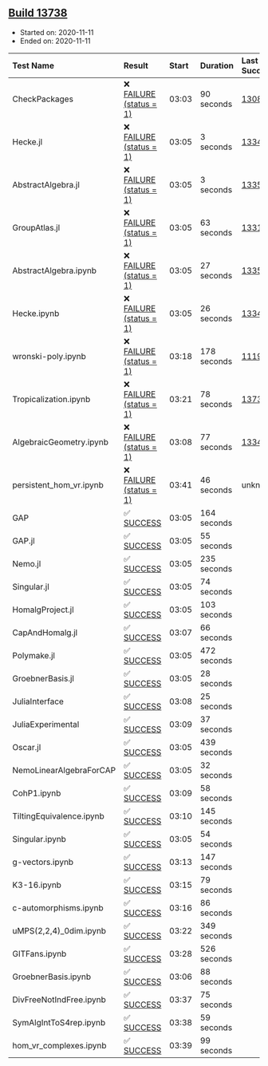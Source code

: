 ## [Build 13738](https://oscarci.mathematik.uni-kl.de/job/oscar/13738/)

* Started on: 2020-11-11
* Ended on: 2020-11-11

| Test Name    | Result | Start | Duration | Last Success | First Failure |
|:-------------|:-------|:------|:---------|:-------------|:--------------|
| CheckPackages | ❌ [FAILURE (status = 1)](https://oscarci.mathematik.uni-kl.de/job/oscar/13738/artifact/logs/build-13738/CheckPackages.log) | 03:03 | 90 seconds | [13085](https://oscarci.mathematik.uni-kl.de/job/oscar/13085/) | [13086](https://oscarci.mathematik.uni-kl.de/job/oscar/13086/) |
| Hecke.jl | ❌ [FAILURE (status = 1)](https://oscarci.mathematik.uni-kl.de/job/oscar/13738/artifact/logs/build-13738/Hecke.jl.log) | 03:05 | 3 seconds | [13341](https://oscarci.mathematik.uni-kl.de/job/oscar/13341/) | [13342](https://oscarci.mathematik.uni-kl.de/job/oscar/13342/) |
| AbstractAlgebra.jl | ❌ [FAILURE (status = 1)](https://oscarci.mathematik.uni-kl.de/job/oscar/13738/artifact/logs/build-13738/AbstractAlgebra.jl.log) | 03:05 | 3 seconds | [13355](https://oscarci.mathematik.uni-kl.de/job/oscar/13355/) | [13356](https://oscarci.mathematik.uni-kl.de/job/oscar/13356/) |
| GroupAtlas.jl | ❌ [FAILURE (status = 1)](https://oscarci.mathematik.uni-kl.de/job/oscar/13738/artifact/logs/build-13738/GroupAtlas.jl.log) | 03:05 | 63 seconds | [13311](https://oscarci.mathematik.uni-kl.de/job/oscar/13311/) | [13312](https://oscarci.mathematik.uni-kl.de/job/oscar/13312/) |
| AbstractAlgebra.ipynb | ❌ [FAILURE (status = 1)](https://oscarci.mathematik.uni-kl.de/job/oscar/13738/artifact/logs/build-13738/AbstractAlgebra.ipynb.log) | 03:05 | 27 seconds | [13355](https://oscarci.mathematik.uni-kl.de/job/oscar/13355/) | [13356](https://oscarci.mathematik.uni-kl.de/job/oscar/13356/) |
| Hecke.ipynb | ❌ [FAILURE (status = 1)](https://oscarci.mathematik.uni-kl.de/job/oscar/13738/artifact/logs/build-13738/Hecke.ipynb.log) | 03:05 | 26 seconds | [13341](https://oscarci.mathematik.uni-kl.de/job/oscar/13341/) | [13342](https://oscarci.mathematik.uni-kl.de/job/oscar/13342/) |
| wronski-poly.ipynb | ❌ [FAILURE (status = 1)](https://oscarci.mathematik.uni-kl.de/job/oscar/13738/artifact/logs/build-13738/wronski-poly.ipynb.log) | 03:18 | 178 seconds | [11192](https://oscarci.mathematik.uni-kl.de/job/oscar/11192/) | [11193](https://oscarci.mathematik.uni-kl.de/job/oscar/11193/) |
| Tropicalization.ipynb | ❌ [FAILURE (status = 1)](https://oscarci.mathematik.uni-kl.de/job/oscar/13738/artifact/logs/build-13738/Tropicalization.ipynb.log) | 03:21 | 78 seconds | [13737](https://oscarci.mathematik.uni-kl.de/job/oscar/13737/) | [13738](https://oscarci.mathematik.uni-kl.de/job/oscar/13738/) |
| AlgebraicGeometry.ipynb | ❌ [FAILURE (status = 1)](https://oscarci.mathematik.uni-kl.de/job/oscar/13738/artifact/logs/build-13738/AlgebraicGeometry.ipynb.log) | 03:08 | 77 seconds | [13341](https://oscarci.mathematik.uni-kl.de/job/oscar/13341/) | [13342](https://oscarci.mathematik.uni-kl.de/job/oscar/13342/) |
| persistent_hom_vr.ipynb | ❌ [FAILURE (status = 1)](https://oscarci.mathematik.uni-kl.de/job/oscar/13738/artifact/logs/build-13738/persistent_hom_vr.ipynb.log) | 03:41 | 46 seconds | unknown | unknown |
| GAP | ✅ [SUCCESS](https://oscarci.mathematik.uni-kl.de/job/oscar/13738/artifact/logs/build-13738/GAP.log) | 03:05 | 164 seconds |  |  |
| GAP.jl | ✅ [SUCCESS](https://oscarci.mathematik.uni-kl.de/job/oscar/13738/artifact/logs/build-13738/GAP.jl.log) | 03:05 | 55 seconds |  |  |
| Nemo.jl | ✅ [SUCCESS](https://oscarci.mathematik.uni-kl.de/job/oscar/13738/artifact/logs/build-13738/Nemo.jl.log) | 03:05 | 235 seconds |  |  |
| Singular.jl | ✅ [SUCCESS](https://oscarci.mathematik.uni-kl.de/job/oscar/13738/artifact/logs/build-13738/Singular.jl.log) | 03:05 | 74 seconds |  |  |
| HomalgProject.jl | ✅ [SUCCESS](https://oscarci.mathematik.uni-kl.de/job/oscar/13738/artifact/logs/build-13738/HomalgProject.jl.log) | 03:05 | 103 seconds |  |  |
| CapAndHomalg.jl | ✅ [SUCCESS](https://oscarci.mathematik.uni-kl.de/job/oscar/13738/artifact/logs/build-13738/CapAndHomalg.jl.log) | 03:07 | 66 seconds |  |  |
| Polymake.jl | ✅ [SUCCESS](https://oscarci.mathematik.uni-kl.de/job/oscar/13738/artifact/logs/build-13738/Polymake.jl.log) | 03:05 | 472 seconds |  |  |
| GroebnerBasis.jl | ✅ [SUCCESS](https://oscarci.mathematik.uni-kl.de/job/oscar/13738/artifact/logs/build-13738/GroebnerBasis.jl.log) | 03:05 | 28 seconds |  |  |
| JuliaInterface | ✅ [SUCCESS](https://oscarci.mathematik.uni-kl.de/job/oscar/13738/artifact/logs/build-13738/JuliaInterface.log) | 03:08 | 25 seconds |  |  |
| JuliaExperimental | ✅ [SUCCESS](https://oscarci.mathematik.uni-kl.de/job/oscar/13738/artifact/logs/build-13738/JuliaExperimental.log) | 03:09 | 37 seconds |  |  |
| Oscar.jl | ✅ [SUCCESS](https://oscarci.mathematik.uni-kl.de/job/oscar/13738/artifact/logs/build-13738/Oscar.jl.log) | 03:05 | 439 seconds |  |  |
| NemoLinearAlgebraForCAP | ✅ [SUCCESS](https://oscarci.mathematik.uni-kl.de/job/oscar/13738/artifact/logs/build-13738/NemoLinearAlgebraForCAP.log) | 03:05 | 32 seconds |  |  |
| CohP1.ipynb | ✅ [SUCCESS](https://oscarci.mathematik.uni-kl.de/job/oscar/13738/artifact/logs/build-13738/CohP1.ipynb.log) | 03:09 | 58 seconds |  |  |
| TiltingEquivalence.ipynb | ✅ [SUCCESS](https://oscarci.mathematik.uni-kl.de/job/oscar/13738/artifact/logs/build-13738/TiltingEquivalence.ipynb.log) | 03:10 | 145 seconds |  |  |
| Singular.ipynb | ✅ [SUCCESS](https://oscarci.mathematik.uni-kl.de/job/oscar/13738/artifact/logs/build-13738/Singular.ipynb.log) | 03:05 | 54 seconds |  |  |
| g-vectors.ipynb | ✅ [SUCCESS](https://oscarci.mathematik.uni-kl.de/job/oscar/13738/artifact/logs/build-13738/g-vectors.ipynb.log) | 03:13 | 147 seconds |  |  |
| K3-16.ipynb | ✅ [SUCCESS](https://oscarci.mathematik.uni-kl.de/job/oscar/13738/artifact/logs/build-13738/K3-16.ipynb.log) | 03:15 | 79 seconds |  |  |
| c-automorphisms.ipynb | ✅ [SUCCESS](https://oscarci.mathematik.uni-kl.de/job/oscar/13738/artifact/logs/build-13738/c-automorphisms.ipynb.log) | 03:16 | 86 seconds |  |  |
| uMPS(2,2,4)_0dim.ipynb | ✅ [SUCCESS](https://oscarci.mathematik.uni-kl.de/job/oscar/13738/artifact/logs/build-13738/uMPS-2-2-4-_0dim.ipynb.log) | 03:22 | 349 seconds |  |  |
| GITFans.ipynb | ✅ [SUCCESS](https://oscarci.mathematik.uni-kl.de/job/oscar/13738/artifact/logs/build-13738/GITFans.ipynb.log) | 03:28 | 526 seconds |  |  |
| GroebnerBasis.ipynb | ✅ [SUCCESS](https://oscarci.mathematik.uni-kl.de/job/oscar/13738/artifact/logs/build-13738/GroebnerBasis.ipynb.log) | 03:06 | 88 seconds |  |  |
| DivFreeNotIndFree.ipynb | ✅ [SUCCESS](https://oscarci.mathematik.uni-kl.de/job/oscar/13738/artifact/logs/build-13738/DivFreeNotIndFree.ipynb.log) | 03:37 | 75 seconds |  |  |
| SymAlgIntToS4rep.ipynb | ✅ [SUCCESS](https://oscarci.mathematik.uni-kl.de/job/oscar/13738/artifact/logs/build-13738/SymAlgIntToS4rep.ipynb.log) | 03:38 | 59 seconds |  |  |
| hom_vr_complexes.ipynb | ✅ [SUCCESS](https://oscarci.mathematik.uni-kl.de/job/oscar/13738/artifact/logs/build-13738/hom_vr_complexes.ipynb.log) | 03:39 | 99 seconds |  |  |
